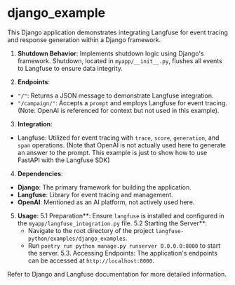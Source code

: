 # django_example

This Django application demonstrates integrating Langfuse for event tracing and response generation within a Django framework.

1. **Shutdown Behavior**: Implements shutdown logic using Django's framework. Shutdown, located in `myapp/__init__.py`, flushes all events to Langfuse to ensure data integrity.

2. **Endpoints**:
- `"/"`: Returns a JSON message to demonstrate Langfuse integration.
- `"/campaign/"`: Accepts a `prompt` and employs Langfuse for event tracing. (Note: OpenAI is referenced for context but not used in this example).

3. **Integration**:
- Langfuse: Utilized for event tracing with `trace`, `score`, `generation`, and `span` operations. (Note that OpenAI is not actually used here to generate an answer to the prompt. This example is just to show how to use FastAPI with the Langfuse SDK)

4. **Dependencies**:
- **Django**: The primary framework for building the application.
- **Langfuse**: Library for event tracing and management.
- **OpenAI**: Mentioned as an AI platform, not actively used here.

5. **Usage**:
5.1 Preparation**: Ensure `langfuse` is installed and configured in the `myapp/langfuse_integration.py` file.
5.2 Starting the Server**:
   - Navigate to the root directory of the project `langfuse-python/examples/django_examples`.
   - Run `poetry run python manage.py runserver 0.0.0.0:8000` to start the server.
5.3. Accessing Endpoints: The application's endpoints can be accessed at `http://localhost:8000`.

Refer to Django and Langfuse documentation for more detailed information.

